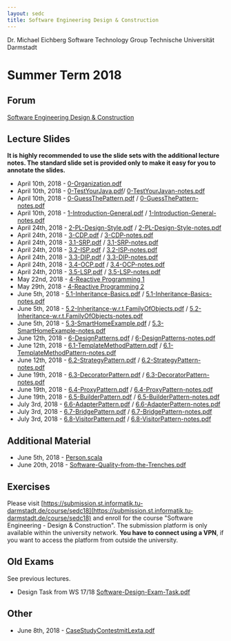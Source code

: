 ```yaml
---
layout: sedc
title: Software Engineering Design & Construction
---
```

Dr. Michael Eichberg
Software Technology Group
Technische Universität Darmstadt

# Summer Term 2018

## Forum
[Software Engineering Design & Construction](https://www.fachschaft.informatik.tu-darmstadt.de/forum//viewforum.php?f=234)

## Lecture Slides

**It is highly recommended to use the slide sets with the additional lecture notes. The standard slide set is provided only to make it easy for you to annotate the slides.**

 * April 10th, 2018 - [0-Organization.pdf](0-Organization.pdf)
 * April 10th, 2018 - [0-TestYourJava.pdf](0-TestYourJava.pdf)/ [0-TestYourJavan-notes.pdf](0-TestYourJava-notes.pdf)
 * April 10th, 2018 - [0-GuessThePattern.pdf](0-GuessThePattern.pdf) / [0-GuessThePattern-notes.pdf](0-GuessThePattern-notes.pdf)
 * April 10th, 2018 - [1-Introduction-General.pdf](1-Introduction-General.pdf) / [1-Introduction-General-notes.pdf](1-Introduction-General-notes.pdf)
 * April 24th, 2018 - [2-PL-Design-Style.pdf](2-PL-Design-Style.pdf) / [2-PL-Design-Style-notes.pdf](2-PL-Design-Style-notes.pdf)
 * April 24th, 2018 - [3-CDP.pdf](3-CDP.pdf) / [3-CDP-notes.pdf](3-CDP-notes.pdf)
 * April 24th, 2018 - [3.1-SRP.pdf](3.1-SRP.pdf) / [3.1-SRP-notes.pdf](3.1-SRP-notes.pdf)
 * April 24th, 2018 - [3.2-ISP.pdf](3.2-ISP.pdf) / [3.2-ISP-notes.pdf](3.2-ISP-notes.pdf)
 * April 24th, 2018 - [3.3-DIP.pdf](3.3-DIP.pdf) / [3.3-DIP-notes.pdf](3.3-DIP-notes.pdf)
 * April 24th, 2018 - [3.4-OCP.pdf](3.4-OCP.pdf) / [3.4-OCP-notes.pdf](3.4-OCP-notes.pdf)
 * April 24th, 2018 - [3.5-LSP.pdf](3.5-LSP.pdf) / [3.5-LSP-notes.pdf](3.5-LSP-notes.pdf)
 * May 22nd, 2018 - [4-Reactive Programming 1](4-RP1.pdf)
 * May 29th, 2018 - [4-Reactive Programming 2](4-RP2.pdf)
 * June 5th, 2018 - [5.1-Inheritance-Basics.pdf](5.1-Inheritance-Basics.pdf) / [5.1-Inheritance-Basics-notes.pdf](5.1-Inheritance-Basics-notes.pdf)
 * June 5th, 2018 - [5.2-Inheritance-w.r.t.FamilyOfObjects.pdf](5.2-Inheritance-w.r.t.FamilyOfObjects.pdf) / [5.2-Inheritance-w.r.t.FamilyOfObjects-notes.pdf](5.2-Inheritance-w.r.t.FamilyOfObjects-notes.pdf)
 * June 5th, 2018 - [5.3-SmartHomeExample.pdf](5.3-SmartHomeExample.pdf) / [5.3-SmartHomeExample-notes.pdf](5.3-SmartHomeExample-notes.pdf)
 * June 12th, 2018 - [6-DesignPatterns.pdf](6-DesignPatterns.pdf) / [6-DesignPatterns-notes.pdf](6-DesignPatterns-notes.pdf)
 * June 12th, 2018 - [6.1-TemplateMethodPattern.pdf](6.1-TemplateMethodPattern.pdf) / [6.1-TemplateMethodPattern-notes.pdf](6.1-TemplateMethodPattern-notes.pdf)
 * June 12th, 2018 - [6.2-StrategyPattern.pdf](6.2-StrategyPattern.pdf) / [6.2-StrategyPattern-notes.pdf](6.2-StrategyPattern-notes.pdf)
 * June 19th, 2018 - [6.3-DecoratorPattern.pdf](6.3-DecoratorPattern.pdf) / [6.3-DecoratorPattern-notes.pdf](6.3-DecoratorPattern-notes.pdf)
 * June 19th, 2018 - [6.4-ProxyPattern.pdf](6.4-ProxyPattern.pdf) / [6.4-ProxyPattern-notes.pdf](6.4-ProxyPattern-notes.pdf)
 * June 19th, 2018 - [6.5-BuilderPattern.pdf](6.5-BuilderPattern.pdf) / [6.5-BuilderPattern-notes.pdf](6.5-BuilderPattern-notes.pdf)
 * July 3rd, 2018 - [6.6-AdapterPattern.pdf](6.6-AdapterPattern.pdf) / [6.6-AdapterPattern-notes.pdf](6.6-AdapterPattern-notes.pdf)
 * July 3rd, 2018 - [6.7-BridgePattern.pdf](6.7-BridgePattern.pdf) / [6.7-BridgePattern-notes.pdf](6.7-BridgePattern-notes.pdf)
 * July 3rd, 2018 - [6.8-VisitorPattern.pdf](6.8-VisitorPattern.pdf) / [6.8-VisitorPattern-notes.pdf](6.8-VisitorPattern-notes.pdf)

## Additional Material
* June 5th, 2018 - [Person.scala](Person.scala)
* June 20th, 2018 - [Software-Quality-from-the-Trenches.pdf](Software-Quality-from-the-Trenches.pdf)

## Exercises
Please visit [https://submission.st.informatik.tu-darmstadt.de/course/sedc18](https://submission.st.informatik.tu-darmstadt.de/course/sedc18) and enroll for the course "Software Engineering - Design & Construction".
The submission platform is only available within the university network. **You have to connect using a VPN**, if you want to access the platform from outside the university.

## Old Exams
See previous lectures.
*  Design Task from WS 17/18 [Software-Design-Exam-Task.pdf](Software-Design-Task.pdf)
## Other
* June 8th, 2018 - [CaseStudyContestmitLexta.pdf](CaseStudyContestmitLexta.pdf)
